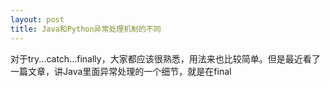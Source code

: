```yaml
---
layout: post
title: Java和Python异常处理机制的不同
---
```


对于try...catch...finally，大家都应该很熟悉，用法来也比较简单。但是最近看了一篇文章，讲Java里面异常处理的一个细节，就是在final
